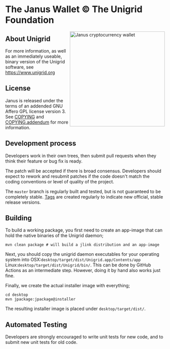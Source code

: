 The Janus Wallet © The Unigrid Foundation
=========================================
<img align="right" alt="Janus cryptocurrency wallet" src="https://upload.wikimedia.org/wikipedia/commons/a/a4/Meyers_b9_s0153_b1.png" width="300"/>

About Unigrid
-------------
For more information, as well as an immediately useable, binary version of the Unigrid software, see https://www.unigrid.org

License
-------
Janus is released under the terms of an addended GNU Affero GPL license version 3. See [COPYING](COPYING) and [COPYING.addendum](COPYING.addendum) for more information.

Development process
-------------------
Developers work in their own trees, then submit pull requests when they think their feature or bug fix is ready.

The patch will be accepted if there is broad consensus. Developers should expect to rework and resubmit patches if the code doesn't match the coding conventions or level of quality of the project.

The `master` branch is regularly built and tested, but is not guaranteed to be completely stable. [Tags](https://github.com/unigrid-project/janus-java/tags) are created regularly to indicate new official, stable release versions.

Building
--------
To build a working package, you first need to create an app-image that can hold the native binaries of the Unigrid daemon;
```
mvn clean package # will build a jlink distribution and an app-image
```
Next, you should copy the unigrid daemon executables for your operating system into OSX:`desktop/target/dist/Unigrid.app/Contents/app` Linux:`desktop/target/dist/Unigrid/bin/`. This can
be done by GitHub Actions as an intermediate step. However, doing it by hand also works just fine.

Finally, we create the actual installer image with everything;
```
cd desktop
mvn jpackage:jpackage@installer
```

The resulting installer image is placed under `desktop/target/dist/`.

Automated Testing
-----------------
Developers are strongly encouraged to write unit tests for new code, and to submit new unit tests for old code.
